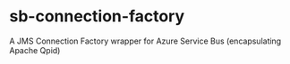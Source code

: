 # sb-connection-factory
A JMS Connection Factory wrapper for Azure Service Bus (encapsulating Apache Qpid)

